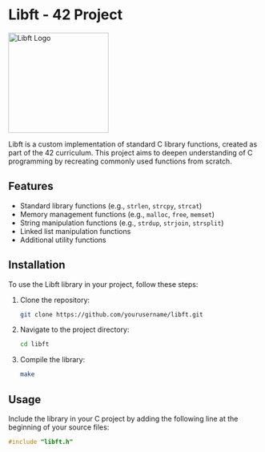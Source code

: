 # Libft - 42 Project

<img src="https://c.top4top.io/p_32365zw4d1.png" alt="Libft Logo" width="200"/>

Libft is a custom implementation of standard C library functions, created as part of the 42 curriculum. This project aims to deepen understanding of C programming by recreating commonly used functions from scratch.

## Features

- Standard library functions (e.g., `strlen`, `strcpy`, `strcat`)
- Memory management functions (e.g., `malloc`, `free`, `memset`)
- String manipulation functions (e.g., `strdup`, `strjoin`, `strsplit`)
- Linked list manipulation functions
- Additional utility functions

## Installation

To use the Libft library in your project, follow these steps:

1. Clone the repository:
    ```sh
    git clone https://github.com/yourusername/libft.git
    ```
2. Navigate to the project directory:
    ```sh
    cd libft
    ```
3. Compile the library:
    ```sh
    make
    ```

## Usage

Include the library in your C project by adding the following line at the beginning of your source files:
```c
#include "libft.h"
